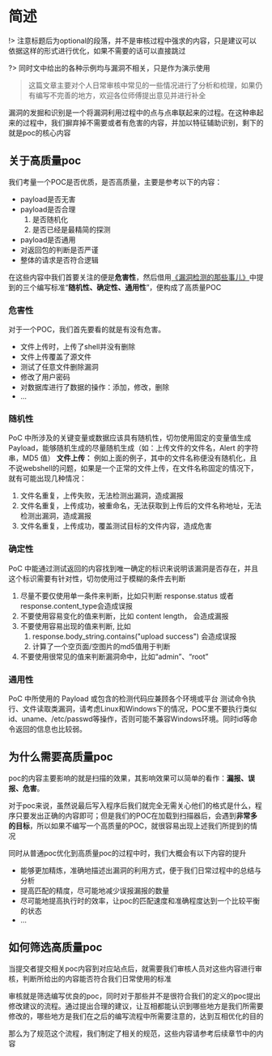 # 简述

!> 注意标题后为optional的段落，并不是审核过程中强求的内容，只是建议可以依据这样的形式进行优化，如果不需要的话可以直接跳过

?> 同时文中给出的各种示例均与漏洞不相关，只是作为演示使用

> 这篇文章主要对个人日常审核中常见的一些情况进行了分析和梳理，如果仍有编写不完善的地方，欢迎各位师傅提出意见并进行补全

漏洞的发掘和识别是一个将漏洞利用过程中的点与点串联起来的过程。在这种串起来的过程中，我们摒弃掉不需要或者有危害的内容，并加以特征辅助识别，剩下的就是poc的核心内容

## 关于高质量poc

我们考量一个POC是否优质，是否高质量，主要是参考以下的内容：

-  payload是否无害
-  payload是否合理
    1.  是否随机化
    2.  是否已经是最精简的探测
-  payload是否通用
-  对返回包的判断是否严谨
-  整体的请求是否符合逻辑

在这些内容中我们首要关注的便是**危害性**，然后借用[《漏洞检测的那些事儿》](https://paper.seebug.org/9/)中提到的三个编写标准“**随机性、确定性、通用性**”，便构成了高质量POC

### 危害性

对于一个POC，我们首先要看的就是有没有危害。

-   文件上传时，上传了shell并没有删除
-   文件上传覆盖了源文件
-   测试了任意文件删除漏洞
-   修改了用户密码
-   对数据库进行了数据的操作：添加，修改，删除
-   ...

### 随机性

PoC 中所涉及的关键变量或数据应该具有随机性，切勿使用固定的变量值生成 Payload，能够随机生成的尽量随机生成（如：上传文件的文件名，Alert 的字符串，MD5 值） **文件上传：** 例如上面的例子，其中的文件名称便没有随机化，且不说webshell的问题，如果是一个正常的文件上传，在文件名称固定的情况下，就有可能出现几种情况：

1.  文件名重复，上传失败，无法检测出漏洞，造成漏报
2.  文件名重复，上传成功，被重命名，无法获取到上传后的文件名称地址，无法检测出漏洞，造成漏报
3.  文件名重复，上传成功，覆盖测试目标的文件内容，造成危害

### 确定性

PoC 中能通过测试返回的内容找到唯一确定的标识来说明该漏洞是否存在，并且这个标识需要有针对性，切勿使用过于模糊的条件去判断

1.  尽量不要仅使用单一条件来判断，比如只判断 response.status 或者 response.content_type会造成误报
2.  不要使用容易变化的值来判断，比如 content length， 会造成漏报
3.  不要使用容易出现的值来判断, 比如
    1.  response.body_string.contains("upload success") 会造成误报
    2.  计算了一个空页面/空图片的md5值用于判断
4.  不要使用很常见的值来判断漏洞命中，比如“admin”、“root”

### 通用性

PoC 中所使用的 Payload 或包含的检测代码应兼顾各个环境或平台 测试命令执行、文件读取类漏洞，请考虑Linux和Windows下的情况，POC里不要执行类似id、uname、/etc/passwd等操作，否则可能不兼容Windows环境。同时id等命令返回的信息也比较弱。 

## 为什么需要高质量poc

poc的内容主要影响的就是扫描的效果，其影响效果可以简单的看作：**漏报、误报、危害**。

对于poc来说，虽然说最后写入程序后我们就完全无需关心他们的格式是什么，程序只要发出正确的内容即可；但是我们的POC在加载到扫描器后，会遇到**非常多的目标**，所以如果不编写一个高质量的POC，就很容易出现上述我们所提到的情况

同时从普通poc优化到高质量poc的过程中时，我们大概会有以下内容的提升

- 能够更加精炼，准确地描述出漏洞的利用方式，便于我们日常过程中的总结与分析
- 提高匹配的精度，尽可能地减少误报漏报的数量
- 尽可能地提高执行时的效率，让poc的匹配速度和准确程度达到一个比较平衡的状态
- ...

## 如何筛选高质量poc

当提交者提交相关poc内容到对应站点后，就需要我们审核人员对这些内容进行审核，判断所给出的内容能否符合我们日常使用的标准

审核就是筛选编写优良的poc，同时对于那些并不是很符合我们的定义的poc提出修改建议的流程。通过提出合理的建议，让互相都能认识到哪些地方是我们所需要修改的，哪些地方是我们在之后的编写流程中所需要注意的，达到互相优化的目的

那么为了规范这个流程，我们制定了相关的规范，这些内容请参考后续章节中的内容